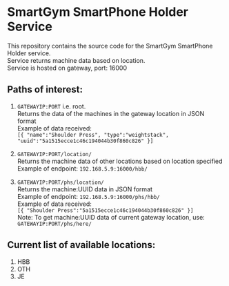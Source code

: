 # SmartGym SmartPhone Holder Service
This repository contains the source code for the SmartGym SmartPhone Holder service.  
Service returns machine data based on location.  
Service is hosted on gateway, port: 16000

## Paths of interest:
1. `GATEWAYIP:PORT` i.e. root.   
    Returns the data of the machines in the gateway location in JSON format  
    Example of data received:  
    `[{
        "name":"Shoulder Press",
        "type":"weightstack",
        "uuid":"5a1515ecce1c46c194044b30f860c826"
    }]`

2. `GATEWAYIP:PORT/location/`  
    Returns the machine data of other locations based on location specified  
    Example of endpoint: `192.168.5.9:16000/hbb/`

3. `GATEWAYIP:PORT/phs/location/`   
    Returns the machine:UUID data in JSON format  
    Example of endpoint: `192.168.5.9:16000/phs/hbb/`  
    Example of data received:  
    `[{
        "Shoulder Press":"5a1515ecce1c46c194044b30f860c826"
    }]`  
    Note: To get machine:UUID data of current gateway location, use: `GATEWAYIP:PORT/phs/here/`

## Current list of available locations: 
1. HBB
2. OTH
3. JE

